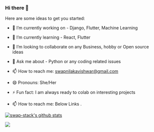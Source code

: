 ### Hi there 👋

<!-- **swap-stack/swap-stack** is a ✨ _special_ ✨ repository because its `README.md` (this file) appears on your GitHub profile.
 -->
Here are some ideas to get you started:

- 🔭 I’m currently working on - Django, Flutter, Machine Learning
- 🌱 I’m currently learning - React, Flutter
- 👯 I’m looking to collaborate on any Business, hobby or Open source ideas 
- 💬 Ask me about - Python or any coding related issues
- 📫 How to reach me: swapnilakavishwar@gmail.com
- 😄 Pronouns: She/Her
- ⚡ Fun fact: I am always ready to colab on interesting projects


- 📫 How to reach me: Below Links .

[![swap-stack's github stats](https://github-readme-stats.vercel.app/api?username=swap-stack&count_private=true&include_all_commits=true&theme=radical)](https://google.com)

![](https://komarev.com/ghpvc/?username=swap-stack&color=green)
